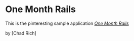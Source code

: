 # One Month Rails

This is the pinteresting sample application
[*One Month Rails*](http://onemonthrails.com)

by [Chad Rich]